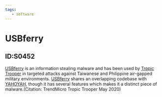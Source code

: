```yaml
---
tags:
   - software
---
```

# USBferry
## ID:S0452
[USBferry](software/S0452) is an information stealing malware and has been used by [Tropic Trooper](groups/G0081) in targeted attacks against Taiwanese and Philippine air-gapped military environments. [USBferry](software/S0452) shares an overlapping codebase with [YAHOYAH](software/S0388), though it has several features which makes it a distinct piece of malware.(Citation: TrendMicro Tropic Trooper May 2020)
